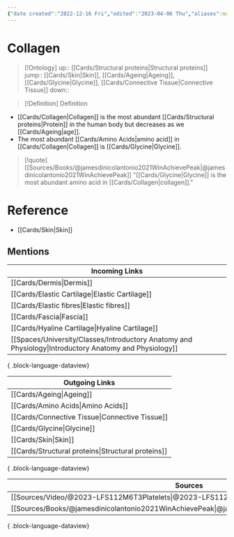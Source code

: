 ```yaml
---
{"date created":"2022-12-16 Fri","edited":"2023-04-06 Thu","aliases":null,"dg-publish":true,"permalink":"/cards/collagen/","dgPassFrontmatter":true}
---
```


# Collagen

> [!Ontology]
> up:: [[Cards/Structural proteins\|Structural proteins]]
> jump:: [[Cards/Skin\|Skin]], [[Cards/Ageing\|Ageing]], [[Cards/Glycine\|Glycine]], [[Cards/Connective Tissue\|Connective Tissue]]
> down:: 

> [!Definition] Definition

- [[Cards/Collagen\|Collagen]] is the most abundant [[Cards/Structural proteins\|Protein]] in the human body but decreases as we [[Cards/Ageing\|age]].
- The most abundant [[Cards/Amino Acids\|amino acid]] in [[Cards/Collagen\|Collagen]] is [[Cards/Glycine\|Glycine]].

> [!quote] [[Sources/Books/@jamesdinicolantonio2021WinAchievePeak\|@jamesdinicolantonio2021WinAchievePeak]]
> "[[Cards/Glycine\|Glycine]] is the most abundant amino acid in [[Cards/Collagen\|collagen]]."

# Reference

- [[Cards/Skin\|Skin]]

## Mentions

| Incoming Links                                                                                            |
| --------------------------------------------------------------------------------------------------------- |
| [[Cards/Dermis\|Dermis]]                                                                               |
| [[Cards/Elastic Cartilage\|Elastic Cartilage]]                                                         |
| [[Cards/Elastic fibres\|Elastic fibres]]                                                               |
| [[Cards/Fascia\|Fascia]]                                                                               |
| [[Cards/Hyaline Cartilage\|Hyaline Cartilage]]                                                         |
| [[Spaces/University/Classes/Introductory Anatomy and Physiology\|Introductory Anatomy and Physiology]] |

{ .block-language-dataview}

| Outgoing Links                                        |
| ----------------------------------------------------- |
| [[Cards/Ageing\|Ageing]]                           |
| [[Cards/Amino Acids\|Amino Acids]]                 |
| [[Cards/Connective Tissue\|Connective Tissue]]     |
| [[Cards/Glycine\|Glycine]]                         |
| [[Cards/Skin\|Skin]]                               |
| [[Cards/Structural proteins\|Structural proteins]] |

{ .block-language-dataview}

| Sources                                                                                             |
| --------------------------------------------------------------------------------------------------- |
| [[Sources/Video/@2023-LFS112M6T3Platelets\|@2023-LFS112M6T3Platelets]]                           |
| [[Sources/Books/@jamesdinicolantonio2021WinAchievePeak\|@jamesdinicolantonio2021WinAchievePeak]] |

{ .block-language-dataview}